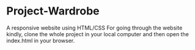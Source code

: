 # Project-Wardrobe
A responsive website using HTML/CSS
For going through the website kindly, clone the whole project in your local computer and then open the index.html in your browser.
